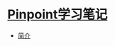 # [Pinpoint学习笔记](http://https://www.gitbook.com/book/muf/pinpoint-leaning)

* [简介](profile/index.md)

